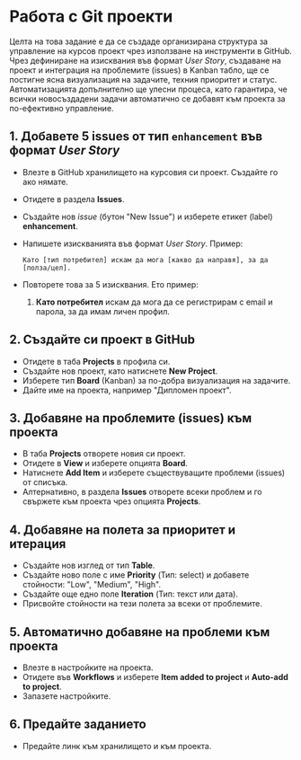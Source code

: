 # Работа с Git проекти

Целта на това задание е да се създаде организирана структура за управление на курсов проект чрез използване на инструменти в GitHub. Чрез дефиниране на изисквания във формат _User Story_, създаване на проект и интеграция на проблемите (issues) в Kanban табло, ще се постигне ясна визуализация на задачите, техния приоритет и статус. Автоматизацията допълнително ще улесни процеса, като гарантира, че всички новосъздадени задачи автоматично се добавят към проекта за по-ефективно управление.
## 1. **Добавете 5 issues от тип `enhancement` във формат _User Story_**

- Влезте в GitHub хранилището на курсовия си проект. Създайте го ако нямате.
- Отидете в раздела **Issues**.
- Създайте нов _issue_ (бутон "New Issue") и изберете етикет (label) **enhancement**.
- Напишете изискванията във формат _User Story_. Пример:
  ```
  Като [тип потребител] искам да мога [какво да направя], за да [полза/цел].
  ```

- Повторете това за 5 изисквания. Ето пример:
    1. **Като потребител** искам да мога да се регистрирам с email и парола, за да имам личен профил.
## 2. **Създайте си проект в GitHub**

- Отидете в таба **Projects** в профила си.
- Създайте нов проект, като натиснете **New Project**.
- Изберете тип **Board** (Kanban) за по-добра визуализация на задачите.
- Дайте име на проекта, например "Дипломен проект".

## 3. **Добавяне на проблемите (issues) към проекта**

- В таба **Projects** отворете новия си проект.
- Отидете в **View** и изберете опцията **Board**.
- Натиснете **Add Item** и изберете съществуващите проблеми (issues) от списъка.
- Алтернативно, в раздела **Issues** отворете всеки проблем и го свържете към проекта чрез опцията **Projects**.

## 4. **Добавяне на полета за приоритет и итерация**

- Създайте нов изглед от тип **Table**.
- Създайте ново поле с име **Priority** (Тип: select) и добавете стойности: "Low", "Medium", "High".
- Създайте още едно поле **Iteration** (Тип: текст или дата).
- Присвойте стойности на тези полета за всеки от проблемите.

## 5. **Автоматично добавяне на проблеми към проекта**

- Влезте в настройките на проекта.
- Отидете във **Workflows** и изберете **Item added to project** и **Auto-add to project**.
- Запазете настройките.

## 6. Предайте заданието

-  Предайте линк към хранилището и към проекта.
